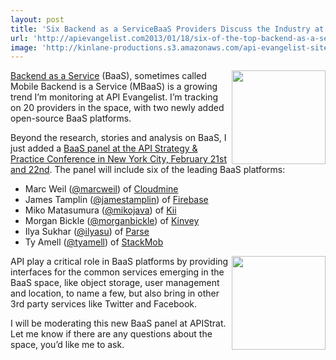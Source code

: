 ```yaml
---
layout: post
title: 'Six Backend as a ServiceBaaS Providers Discuss the Industry at APIStrat in NYC'
url: 'http://apievangelist.com2013/01/18/six-of-the-top-backend-as-a-servicebaas-discussing-industry-at-apistrat-in-nyc/'
image: 'http://kinlane-productions.s3.amazonaws.com/api-evangelist-site/blog/baas-trends.png'
---
```



<p>
     <a href="/trends/baas.php"><img src="https://s3.amazonaws.com/kinlane-productions/api-evangelist/trends/baas-trends.png"  width="150" align="right" /></a>
</p>
<p>
     <a title="BaaS" href="/trends/baas.php">Backend as a Service</a> (BaaS), sometimes called Mobile Backend is a Service (MBaaS) is a growing trend I’m monitoring at API Evangelist. I’m tracking on 20 providers in the space, with two newly added open-source BaaS platforms.
</p>
<p>
     Beyond the research, stories and analysis on BaaS, I just added a <a href="http://www.apistrategyconference.com/2013/01/18/new-panel-at-apistrat-backend-as-a-service/">BaaS panel at the API Strategy &amp; Practice Conference in New York City, February 21st and 22nd</a>. The panel will include six of the leading BaaS platforms:
</p>
<ul >
     <li>Marc Weil (<a href="https://twitter.com/marcweil">@marcweil</a>) of <a href="https://cloudmine.me/" target="_blank">Cloudmine</a>
     </li>
     <li>James Tamplin (<a href="https://twitter.com/jamestamplin">@jamestamplin</a>) of <a href="https://www.firebase.com/" target="_blank">Firebase</a>
     </li>
     <li>Miko Matasumura (<a href="https://twitter.com/mikojava">@mikojava</a>) of <a href="http://kii.com/" target="_blank">Kii</a>
     </li>
     <li>Morgan Bickle (<a href="https://twitter.com/morganbickle">@morganbickle</a>) of <a href="http://www.kinvey.com/" target="_blank">Kinvey</a>
     </li>
     <li>Ilya Sukhar (<a href="https://twitter.com/ilyasu">@ilyasu</a>) of <a href="http://www.parse.com/" target="_blank">Parse</a>
     </li>
     <li>Ty Amell (<a href="https://twitter.com/tyamell">@tyamell</a>) of <a href="https://www.stackmob.com/" target="_blank">StackMob</a> 
     </li>
</ul>
<p>
     <a title="API Strategy &amp; Practice" href="http://www.apistrategyconference.com/" target="_blank"><img src="https://s3.amazonaws.com/kinlane-productions/events/api-strategy-practice-conference/api-strategy-conference-logo.png"  width="150" align="right" /></a>
</p>
<p>
     API play a critical role in BaaS platforms by providing interfaces for the common services emerging in the BaaS space, like object storage, user management and location, to name a few, but also bring in other 3rd party services like Twitter and Facebook.
</p>
<p>
     I will be moderating this new BaaS panel at APIStrat. Let me know if there are any questions about the space, you’d like me to ask.
</p>
